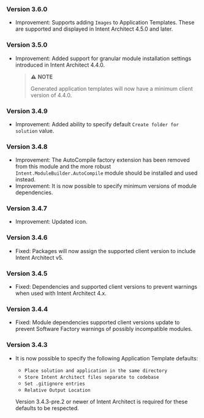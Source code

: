 ﻿### Version 3.6.0

- Improvement: Supports adding `Images` to Application Templates. These are supported and displayed in Intent Architect 4.5.0 and later.

### Version 3.5.0

- Improvement: Added support for granular module installation settings introduced in Intent Architect 4.4.0.

  > ⚠️ **NOTE**
  >
  > Generated application templates will now have a minimum client version of 4.4.0.

### Version 3.4.9

- Improvement: Added ability to specify default `Create folder for solution` value.

### Version 3.4.8

- Improvement: The AutoCompile factory extension has been removed from this module and the more robust `Intent.ModuleBuilder.AutoCompile` module should be installed and used instead.
- Improvement: It is now possible to specify minimum versions of module dependencies.

### Version 3.4.7

- Improvement: Updated icon.

### Version 3.4.6

- Fixed: Packages will now assign the supported client version to include Intent Architect v5.

### Version 3.4.5

- Fixed: Dependencies and supported client versions to prevent warnings when used with Intent Architect 4.x.

### Version 3.4.4

- Fixed: Module dependencies supported client versions update to prevent Software Factory warnings of possibly incompatible modules.

### Version 3.4.3

- It is now possible to specify the following Application Template defaults:
  - `Place solution and application in the same directory`
  - `Store Intent Architect files separate to codebase`
  - `Set .gitignore entries`
  - `Relative Output Location`

  Version 3.4.3-pre.2 or newer of Intent Architect is required for these defaults to be respected.

